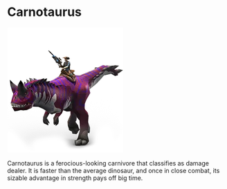# Carnotaurus

![Carnotaurus](/data/images/Dinosaurs/Carnotaurus/Carnotaurus.png)

Carnotaurus is a ferocious-looking carnivore that classifies as damage dealer. It is faster than the average dinosaur, and once in close combat, its sizable advantage in strength pays off big time.